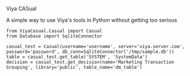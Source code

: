 Viya CASual

A simple way to use Viya's tools in Python without getting too serious

    from ViyaCasual.Casual import Casual
    from Database import SqliteConnector

    casual_test = Casual(username='username', server='viya.server.com', password='password', db_conn=SqliteConnector('/tmp/sample.db'))
    table = casual_test.get_table('SYSTEM', 'SystemData')
    decision = casual_test.get_decision(name='Marketing Transaction Grouping', library='public', table_name='dm_table')
    
